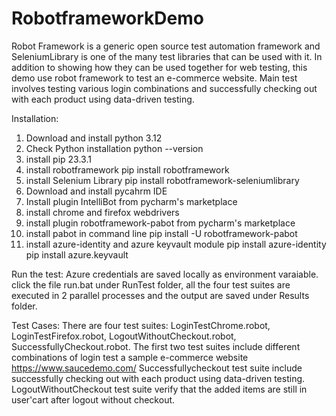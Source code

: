 # RobotframeworkDemo
Robot Framework is a generic open source test automation framework and SeleniumLibrary is one of the many test libraries that can be used with it. In addition to showing how they can be used together for web testing, this demo use robot framework to test an e-commerce website. Main test involves testing various login combinations and successfully checking out with each product using data-driven testing.

Installation:
1. Download and install python 3.12
2. Check Python installation
python --version
3. install pip 23.3.1
4. install robotframework
pip install robotframework
5. install Selenium Library
pip install robotframework-seleniumlibrary
6. Download and install pycahrm IDE
7. Install plugin IntelliBot from pycharm's marketplace
8. install chrome and firefox webdrivers
9. install plugin robotframework-pabot from pycharm's marketplace
10. install pabot in command line
    pip install -U robotframework-pabot
11. install azure-identity and azure keyvault module
    pip install azure-identity
    pip install azure.keyvault

Run the test:
Azure credentials are saved locally as environment varaiable.
click the file run.bat under RunTest folder, all the four test suites are executed in 2 parallel processes and the output are saved under Results folder.

Test Cases:
There are four test suites: LoginTestChrome.robot, LoginTestFirefox.robot, LogoutWithoutCheckout.robot, SuccessfullyCheckout.robot.
The first two test suites include different combinations of login test a sample e-commerce website https://www.saucedemo.com/
Successfullycheckout test suite include successfully checking out with each product using data-driven testing.
LogoutWithoutCheckout test suite verify that the added items are still in user'cart after logout without checkout.
